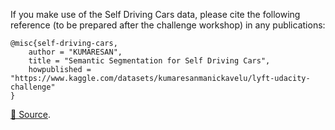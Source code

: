 If you make use of the Self Driving Cars data, please cite the following reference (to be prepared after the challenge workshop) in any publications:

```
@misc{self-driving-cars,
	author = "KUMARESAN",
	title = "Semantic Segmentation for Self Driving Cars",
	howpublished = "https://www.kaggle.com/datasets/kumaresanmanickavelu/lyft-udacity-challenge"
}
```

[🔗 Source](https://www.kaggle.com/datasets/kumaresanmanickavelu/lyft-udacity-challenge).
